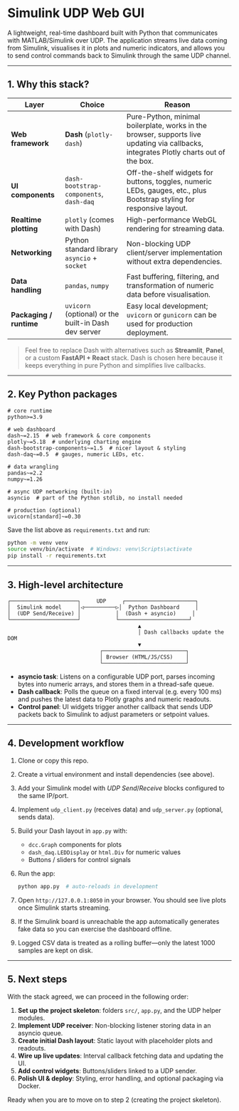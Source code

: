 # Simulink UDP Web GUI

A lightweight, real-time dashboard built with Python that communicates with MATLAB/Simulink over UDP. The application streams live data coming from Simulink, visualises it in plots and numeric indicators, and allows you to send control commands back to Simulink through the same UDP channel.

---

## 1. Why this stack?

| Layer | Choice | Reason |
|-------|--------|--------|
| **Web framework** | **Dash** (`plotly-dash`) | Pure-Python, minimal boilerplate, works in the browser, supports live updating via callbacks, integrates Plotly charts out of the box. |
| **UI components** | `dash-bootstrap-components`, `dash-daq` | Off-the-shelf widgets for buttons, toggles, numeric LEDs, gauges, etc., plus Bootstrap styling for responsive layout. |
| **Realtime plotting** | `plotly` (comes with Dash) | High-performance WebGL rendering for streaming data. |
| **Networking** | Python standard library `asyncio` + `socket` | Non-blocking UDP client/server implementation without extra dependencies. |
| **Data handling** | `pandas`, `numpy` | Fast buffering, filtering, and transformation of numeric data before visualisation. |
| **Packaging / runtime** | `uvicorn` (optional) or the built-in Dash dev server | Easy local development; `uvicorn` or `gunicorn` can be used for production deployment. |

> Feel free to replace Dash with alternatives such as **Streamlit**, **Panel**, or a custom **FastAPI + React** stack. Dash is chosen here because it keeps everything in pure Python and simplifies live callbacks.

---

## 2. Key Python packages

```
# core runtime
python>=3.9

# web dashboard
dash~=2.15  # web framework & core components
plotly~=5.18  # underlying charting engine
dash-bootstrap-components~=1.5  # nicer layout & styling
dash-daq~=0.5  # gauges, numeric LEDs, etc.

# data wrangling
pandas~=2.2
numpy~=1.26

# async UDP networking (built-in)
asyncio  # part of the Python stdlib, no install needed

# production (optional)
uvicorn[standard]~=0.30
```

Save the list above as `requirements.txt` and run:

```bash
python -m venv venv
source venv/bin/activate  # Windows: venv\Scripts\activate
pip install -r requirements.txt
```

---

## 3. High-level architecture

```
┌─────────────────────┐     UDP     ┌──────────────────────┐
│  Simulink model     │◁──────────▷│  Python Dashboard     │
│  (UDP Send/Receive) │           │  (Dash + asyncio)     │
└─────────────────────┘           └──────────────────────┘
                                         ▲
                                         │ Dash callbacks update the DOM
                                         ▼
                             ┌──────────────────────────┐
                             │ Browser (HTML/JS/CSS)    │
                             └──────────────────────────┘
```

* **asyncio task**: Listens on a configurable UDP port, parses incoming bytes into numeric arrays, and stores them in a thread-safe queue.
* **Dash callback**: Polls the queue on a fixed interval (e.g. every 100 ms) and pushes the latest data to Plotly graphs and numeric readouts.
* **Control panel**: UI widgets trigger another callback that sends UDP packets back to Simulink to adjust parameters or setpoint values.

---

## 4. Development workflow

1. Clone or copy this repo.
2. Create a virtual environment and install dependencies (see above).
3. Add your Simulink model with *UDP Send*/*Receive* blocks configured to the same IP/port.
4. Implement `udp_client.py` (receives data) and `udp_server.py` (optional, sends data).
5. Build your Dash layout in `app.py` with:
   - `dcc.Graph` components for plots
   - `dash_daq.LEDDisplay` or `html.Div` for numeric values
   - Buttons / sliders for control signals
6. Run the app:

   ```bash
   python app.py  # auto-reloads in development
   ```
7. Open `http://127.0.0.1:8050` in your browser. You should see live plots once Simulink starts streaming.
8. If the Simulink board is unreachable the app automatically generates fake
   data so you can exercise the dashboard offline.
9. Logged CSV data is treated as a rolling buffer—only the latest 1000 samples
   are kept on disk.

---

## 5. Next steps

With the stack agreed, we can proceed in the following order:

1. **Set up the project skeleton**: folders `src/`, `app.py`, and the UDP helper modules.
2. **Implement UDP receiver**: Non-blocking listener storing data in an asyncio queue.
3. **Create initial Dash layout**: Static layout with placeholder plots and readouts.
4. **Wire up live updates**: Interval callback fetching data and updating the UI.
5. **Add control widgets**: Buttons/sliders linked to a UDP sender.
6. **Polish UI & deploy**: Styling, error handling, and optional packaging via Docker.

Ready when you are to move on to step 2 (creating the project skeleton). 